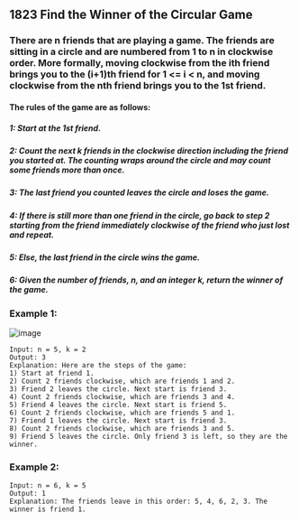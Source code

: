 ## 1823 Find the Winner of the Circular Game

### There are n friends that are playing a game. The friends are sitting in a circle and are numbered from 1 to n in clockwise order. More formally, moving clockwise from the ith friend brings you to the (i+1)th friend for 1 <= i < n, and moving clockwise from the nth friend brings you to the 1st friend.
#### The rules of the game are as follows:
##### 1: Start at the 1st friend.
##### 2: Count the next k friends in the clockwise direction including the friend you started at. The counting wraps around the circle and may count some friends more than once.
##### 3: The last friend you counted leaves the circle and loses the game.
##### 4: If there is still more than one friend in the circle, go back to step 2 starting from the friend immediately clockwise of the friend who just lost and repeat.
##### 5: Else, the last friend in the circle wins the game.
##### 6: Given the number of friends, n, and an integer k, return the winner of the game.

### Example 1:
![image](https://user-images.githubusercontent.com/88236255/232019121-0238ffcf-c7b2-4620-b930-1e714d6837ed.png)
```
Input: n = 5, k = 2
Output: 3
Explanation: Here are the steps of the game:
1) Start at friend 1.
2) Count 2 friends clockwise, which are friends 1 and 2.
3) Friend 2 leaves the circle. Next start is friend 3.
4) Count 2 friends clockwise, which are friends 3 and 4.
5) Friend 4 leaves the circle. Next start is friend 5.
6) Count 2 friends clockwise, which are friends 5 and 1.
7) Friend 1 leaves the circle. Next start is friend 3.
8) Count 2 friends clockwise, which are friends 3 and 5.
9) Friend 5 leaves the circle. Only friend 3 is left, so they are the winner.
```
### Example 2:
```
Input: n = 6, k = 5
Output: 1
Explanation: The friends leave in this order: 5, 4, 6, 2, 3. The winner is friend 1.
```
